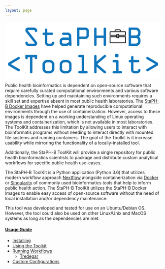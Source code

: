 ```yaml
---
layout: page
---
```


<a href="https://staph-b.github.io/staphb_toolkit/"><img src="assets/staphb-tk_logo.png" style="display:block;margin-left:auto;margin-right:auto;width:600px"></a>

Public health bioinformatics is dependent on open-source software that require carefully curated computational environments and various software dependencies. Setting up and maintaining such environments requires a skill set and expertise absent in most public health laboratories. The [StaPH-B Docker Images](https://github.com/StaPH-B/docker-builds) have helped generate reproducible computational environments through the use of containerization. However, access to these images is dependent on a working understanding of Linux operating systems and containerization, which is not available in most laboratories. The ToolKit addresses this limitation by allowing users to interact with bioinformatis programs without needing to interact directly with mounted file systems and running containers. The goal of the Toolkit is it increase usability while mirroring the functionality of a locally-installed tool.

Additionally, the StaPH-B ToolKit will provide a single repository for public health bioinformatics scientists to package and distribute custom analytical workflows for specific public health use-cases.

The StaPH-B ToolKit is a Python application (Python 3.6) that utilizes modern workflow approach [Nextflow](https://www.nextflow.io/) alongside containerization via [Docker](https://www.docker.com/) or [Singularity](https://sylabs.io) of commonly used bioinformatics tools that help to inform public health action. The StaPH-B ToolKit utilizes the StaPH-B Docker Images to enable easy access of open-source software without the need of local installation and/or dependency maintenance.

This tool was developed and tested for use on an Ubuntu/Debian OS. However, the tool could also be used on other Linux/Unix and MacOS systems as long as the dependencies are met.

#### [Usage Guide](#usage-guide)
  * [Installing](/install)
  * [Using the Toolkit](/using_tk)
  * [Running Workflows](/workflows)
    - [Tredegar](/workflow_docs/tredegar)
  * [Custom Configurations](/configs)
